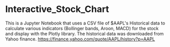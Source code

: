 # Interactive_Stock_Chart
This is a Jupyter Notebook that uses a CSV file of $AAPL's Historical data to calculate various indicators (Bollinger bands, Aroon, MACD) for the stock and display with the Plotly library. The historical data was downloaded from Yahoo finance. 
https://finance.yahoo.com/quote/AAPL/history?p=AAPL
